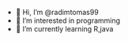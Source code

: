 - 👋 Hi, I’m @radimtomas99
- 👀 I’m interested in programming
- 🌱 I’m currently learning R,java


<!---
radimtomas99/radimtomas99 is a ✨ special ✨ repository because its `README.md` (this file) appears on your GitHub profile.
You can click the Preview link to take a look at your changes.
--->
